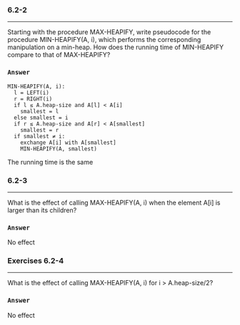 ### 6.2-2
***
Starting with the procedure MAX-HEAPIFY, write pseudocode for the procedure MIN-HEAPIFY(A, i), which performs the corresponding manipulation on a min-heap. How does the running time of MIN-HEAPIFY compare to that of MAX-HEAPIFY?

### `Answer`
```
MIN-HEAPIFY(A, i):
  l = LEFT(i)
  r = RIGHT(i)
  if l ≤ A.heap-size and A[l] < A[i]
    smallest = l
  else smallest = i
  if r ≤ A.heap-size and A[r] < A[smallest]
    smallest = r
  if smallest ≠ i:
    exchange A[i] with A[smallest]
    MIN-HEAPIFY(A, smallest)
```
The running time is the same

### 6.2-3
***
What is the effect of calling MAX-HEAPIFY(A, i) when the element A[i] is larger than its children?

### `Answer`
No effect

### Exercises 6.2-4
***
What is the effect of calling MAX-HEAPIFY(A, i) for i > A.heap-size/2?

### `Answer`
No effect
